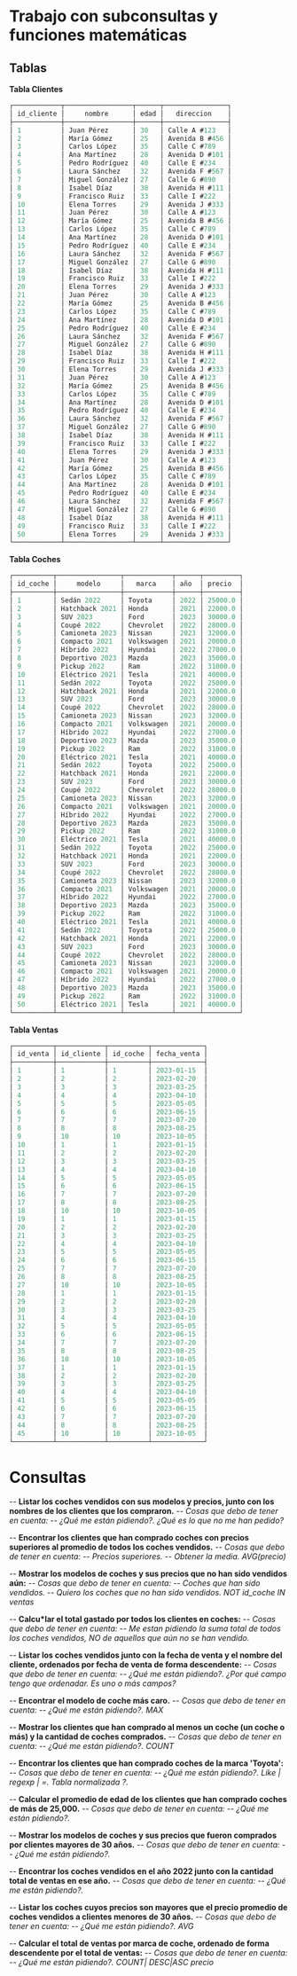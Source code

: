 # Trabajo con subconsultas y funciones matemáticas

## Tablas

**Tabla Clientes**

``` sql
┌────────────┬─────────────────┬──────┬────────────────┐
│ id_cliente │     nombre      │ edad │   direccion    │
├────────────┼─────────────────┼──────┼────────────────┤
│ 1          │ Juan Pérez      │ 30   │ Calle A #123   │
│ 2          │ María Gómez     │ 25   │ Avenida B #456 │
│ 3          │ Carlos López    │ 35   │ Calle C #789   │
│ 4          │ Ana Martínez    │ 28   │ Avenida D #101 │
│ 5          │ Pedro Rodríguez │ 40   │ Calle E #234   │
│ 6          │ Laura Sánchez   │ 32   │ Avenida F #567 │
│ 7          │ Miguel González │ 27   │ Calle G #890   │
│ 8          │ Isabel Díaz     │ 38   │ Avenida H #111 │
│ 9          │ Francisco Ruiz  │ 33   │ Calle I #222   │
│ 10         │ Elena Torres    │ 29   │ Avenida J #333 │
│ 11         │ Juan Pérez      │ 30   │ Calle A #123   │
│ 12         │ María Gómez     │ 25   │ Avenida B #456 │
│ 13         │ Carlos López    │ 35   │ Calle C #789   │
│ 14         │ Ana Martínez    │ 28   │ Avenida D #101 │
│ 15         │ Pedro Rodríguez │ 40   │ Calle E #234   │
│ 16         │ Laura Sánchez   │ 32   │ Avenida F #567 │
│ 17         │ Miguel González │ 27   │ Calle G #890   │
│ 18         │ Isabel Díaz     │ 38   │ Avenida H #111 │
│ 19         │ Francisco Ruiz  │ 33   │ Calle I #222   │
│ 20         │ Elena Torres    │ 29   │ Avenida J #333 │
│ 21         │ Juan Pérez      │ 30   │ Calle A #123   │
│ 22         │ María Gómez     │ 25   │ Avenida B #456 │
│ 23         │ Carlos López    │ 35   │ Calle C #789   │
│ 24         │ Ana Martínez    │ 28   │ Avenida D #101 │
│ 25         │ Pedro Rodríguez │ 40   │ Calle E #234   │
│ 26         │ Laura Sánchez   │ 32   │ Avenida F #567 │
│ 27         │ Miguel González │ 27   │ Calle G #890   │
│ 28         │ Isabel Díaz     │ 38   │ Avenida H #111 │
│ 29         │ Francisco Ruiz  │ 33   │ Calle I #222   │
│ 30         │ Elena Torres    │ 29   │ Avenida J #333 │
│ 31         │ Juan Pérez      │ 30   │ Calle A #123   │
│ 32         │ María Gómez     │ 25   │ Avenida B #456 │
│ 33         │ Carlos López    │ 35   │ Calle C #789   │
│ 34         │ Ana Martínez    │ 28   │ Avenida D #101 │
│ 35         │ Pedro Rodríguez │ 40   │ Calle E #234   │
│ 36         │ Laura Sánchez   │ 32   │ Avenida F #567 │
│ 37         │ Miguel González │ 27   │ Calle G #890   │
│ 38         │ Isabel Díaz     │ 38   │ Avenida H #111 │
│ 39         │ Francisco Ruiz  │ 33   │ Calle I #222   │
│ 40         │ Elena Torres    │ 29   │ Avenida J #333 │
│ 41         │ Juan Pérez      │ 30   │ Calle A #123   │
│ 42         │ María Gómez     │ 25   │ Avenida B #456 │
│ 43         │ Carlos López    │ 35   │ Calle C #789   │
│ 44         │ Ana Martínez    │ 28   │ Avenida D #101 │
│ 45         │ Pedro Rodríguez │ 40   │ Calle E #234   │
│ 46         │ Laura Sánchez   │ 32   │ Avenida F #567 │
│ 47         │ Miguel González │ 27   │ Calle G #890   │
│ 48         │ Isabel Díaz     │ 38   │ Avenida H #111 │
│ 49         │ Francisco Ruiz  │ 33   │ Calle I #222   │
│ 50         │ Elena Torres    │ 29   │ Avenida J #333 │
└────────────┴─────────────────┴──────┴────────────────┘
```

**Tabla Coches**

``` sql
┌──────────┬────────────────┬────────────┬──────┬─────────┐
│ id_coche │     modelo     │   marca    │ año  │ precio  │
├──────────┼────────────────┼────────────┼──────┼─────────┤
│ 1        │ Sedán 2022     │ Toyota     │ 2022 │ 25000.0 │
│ 2        │ Hatchback 2021 │ Honda      │ 2021 │ 22000.0 │
│ 3        │ SUV 2023       │ Ford       │ 2023 │ 30000.0 │
│ 4        │ Coupé 2022     │ Chevrolet  │ 2022 │ 28000.0 │
│ 5        │ Camioneta 2023 │ Nissan     │ 2023 │ 32000.0 │
│ 6        │ Compacto 2021  │ Volkswagen │ 2021 │ 20000.0 │
│ 7        │ Híbrido 2022   │ Hyundai    │ 2022 │ 27000.0 │
│ 8        │ Deportivo 2023 │ Mazda      │ 2023 │ 35000.0 │
│ 9        │ Pickup 2022    │ Ram        │ 2022 │ 31000.0 │
│ 10       │ Eléctrico 2021 │ Tesla      │ 2021 │ 40000.0 │
│ 11       │ Sedán 2022     │ Toyota     │ 2022 │ 25000.0 │
│ 12       │ Hatchback 2021 │ Honda      │ 2021 │ 22000.0 │
│ 13       │ SUV 2023       │ Ford       │ 2023 │ 30000.0 │
│ 14       │ Coupé 2022     │ Chevrolet  │ 2022 │ 28000.0 │
│ 15       │ Camioneta 2023 │ Nissan     │ 2023 │ 32000.0 │
│ 16       │ Compacto 2021  │ Volkswagen │ 2021 │ 20000.0 │
│ 17       │ Híbrido 2022   │ Hyundai    │ 2022 │ 27000.0 │
│ 18       │ Deportivo 2023 │ Mazda      │ 2023 │ 35000.0 │
│ 19       │ Pickup 2022    │ Ram        │ 2022 │ 31000.0 │
│ 20       │ Eléctrico 2021 │ Tesla      │ 2021 │ 40000.0 │
│ 21       │ Sedán 2022     │ Toyota     │ 2022 │ 25000.0 │
│ 22       │ Hatchback 2021 │ Honda      │ 2021 │ 22000.0 │
│ 23       │ SUV 2023       │ Ford       │ 2023 │ 30000.0 │
│ 24       │ Coupé 2022     │ Chevrolet  │ 2022 │ 28000.0 │
│ 25       │ Camioneta 2023 │ Nissan     │ 2023 │ 32000.0 │
│ 26       │ Compacto 2021  │ Volkswagen │ 2021 │ 20000.0 │
│ 27       │ Híbrido 2022   │ Hyundai    │ 2022 │ 27000.0 │
│ 28       │ Deportivo 2023 │ Mazda      │ 2023 │ 35000.0 │
│ 29       │ Pickup 2022    │ Ram        │ 2022 │ 31000.0 │
│ 30       │ Eléctrico 2021 │ Tesla      │ 2021 │ 40000.0 │
│ 31       │ Sedán 2022     │ Toyota     │ 2022 │ 25000.0 │
│ 32       │ Hatchback 2021 │ Honda      │ 2021 │ 22000.0 │
│ 33       │ SUV 2023       │ Ford       │ 2023 │ 30000.0 │
│ 34       │ Coupé 2022     │ Chevrolet  │ 2022 │ 28000.0 │
│ 35       │ Camioneta 2023 │ Nissan     │ 2023 │ 32000.0 │
│ 36       │ Compacto 2021  │ Volkswagen │ 2021 │ 20000.0 │
│ 37       │ Híbrido 2022   │ Hyundai    │ 2022 │ 27000.0 │
│ 38       │ Deportivo 2023 │ Mazda      │ 2023 │ 35000.0 │
│ 39       │ Pickup 2022    │ Ram        │ 2022 │ 31000.0 │
│ 40       │ Eléctrico 2021 │ Tesla      │ 2021 │ 40000.0 │
│ 41       │ Sedán 2022     │ Toyota     │ 2022 │ 25000.0 │
│ 42       │ Hatchback 2021 │ Honda      │ 2021 │ 22000.0 │
│ 43       │ SUV 2023       │ Ford       │ 2023 │ 30000.0 │
│ 44       │ Coupé 2022     │ Chevrolet  │ 2022 │ 28000.0 │
│ 45       │ Camioneta 2023 │ Nissan     │ 2023 │ 32000.0 │
│ 46       │ Compacto 2021  │ Volkswagen │ 2021 │ 20000.0 │
│ 47       │ Híbrido 2022   │ Hyundai    │ 2022 │ 27000.0 │
│ 48       │ Deportivo 2023 │ Mazda      │ 2023 │ 35000.0 │
│ 49       │ Pickup 2022    │ Ram        │ 2022 │ 31000.0 │
│ 50       │ Eléctrico 2021 │ Tesla      │ 2021 │ 40000.0 │
└──────────┴────────────────┴────────────┴──────┴─────────┘
```

**Tabla Ventas**

``` sql
┌──────────┬────────────┬──────────┬─────────────┐
│ id_venta │ id_cliente │ id_coche │ fecha_venta │
├──────────┼────────────┼──────────┼─────────────┤
│ 1        │ 1          │ 1        │ 2023-01-15  │
│ 2        │ 2          │ 2        │ 2023-02-20  │
│ 3        │ 3          │ 3        │ 2023-03-25  │
│ 4        │ 4          │ 4        │ 2023-04-10  │
│ 5        │ 5          │ 5        │ 2023-05-05  │
│ 6        │ 6          │ 6        │ 2023-06-15  │
│ 7        │ 7          │ 7        │ 2023-07-20  │
│ 8        │ 8          │ 8        │ 2023-08-25  │
│ 9        │ 10         │ 10       │ 2023-10-05  │
│ 10       │ 1          │ 1        │ 2023-01-15  │
│ 11       │ 2          │ 2        │ 2023-02-20  │
│ 12       │ 3          │ 3        │ 2023-03-25  │
│ 13       │ 4          │ 4        │ 2023-04-10  │
│ 14       │ 5          │ 5        │ 2023-05-05  │
│ 15       │ 6          │ 6        │ 2023-06-15  │
│ 16       │ 7          │ 7        │ 2023-07-20  │
│ 17       │ 8          │ 8        │ 2023-08-25  │
│ 18       │ 10         │ 10       │ 2023-10-05  │
│ 19       │ 1          │ 1        │ 2023-01-15  │
│ 20       │ 2          │ 2        │ 2023-02-20  │
│ 21       │ 3          │ 3        │ 2023-03-25  │
│ 22       │ 4          │ 4        │ 2023-04-10  │
│ 23       │ 5          │ 5        │ 2023-05-05  │
│ 24       │ 6          │ 6        │ 2023-06-15  │
│ 25       │ 7          │ 7        │ 2023-07-20  │
│ 26       │ 8          │ 8        │ 2023-08-25  │
│ 27       │ 10         │ 10       │ 2023-10-05  │
│ 28       │ 1          │ 1        │ 2023-01-15  │
│ 29       │ 2          │ 2        │ 2023-02-20  │
│ 30       │ 3          │ 3        │ 2023-03-25  │
│ 31       │ 4          │ 4        │ 2023-04-10  │
│ 32       │ 5          │ 5        │ 2023-05-05  │
│ 33       │ 6          │ 6        │ 2023-06-15  │
│ 34       │ 7          │ 7        │ 2023-07-20  │
│ 35       │ 8          │ 8        │ 2023-08-25  │
│ 36       │ 10         │ 10       │ 2023-10-05  │
│ 37       │ 1          │ 1        │ 2023-01-15  │
│ 38       │ 2          │ 2        │ 2023-02-20  │
│ 39       │ 3          │ 3        │ 2023-03-25  │
│ 40       │ 4          │ 4        │ 2023-04-10  │
│ 41       │ 5          │ 5        │ 2023-05-05  │
│ 42       │ 6          │ 6        │ 2023-06-15  │
│ 43       │ 7          │ 7        │ 2023-07-20  │
│ 44       │ 8          │ 8        │ 2023-08-25  │
│ 45       │ 10         │ 10       │ 2023-10-05  │
└──────────┴────────────┴──────────┴─────────────┘
```
# Consultas

-- **Listar los coches vendidos con sus modelos y precios, junto con los nombres de los clientes que los compraron.**
  -- *Cosas que debo de tener en cuenta:*
    -- *¿Qué me están pidiendo?. ¿Qué es lo que no me han pedido?*


-- **Encontrar los clientes que han comprado coches con precios superiores al promedio de todos los coches vendidos.**
  -- *Cosas que debo de tener en cuenta:*
    -- *Precios superiores.*
    -- *Obtener la media. AVG(precio)*

-- **Mostrar los modelos de coches y sus precios que no han sido vendidos aún:**
  -- *Cosas que debo de tener en cuenta:*
    -- *Coches que han sido vendidos.*
    -- *Quiero los coches que no han sido vendidos. NOT id_coche IN ventas*

-- **Calcu*lar el total gastado por todos los clientes en coches:**
  -- *Cosas que debo de tener en cuenta:*
    -- *Me estan pidiendo la suma total de todos los coches vendidos, NO de aquellos que aún no se han vendido.*

-- **Listar los coches vendidos junto con la fecha de venta y el nombre del cliente, ordenados por fecha de venta de forma descendente:**
  -- *Cosas que debo de tener en cuenta:*
    -- *¿Qué me están pidiendo?. ¿Por qué campo tengo que ordenadar. Es uno o más campos?*

-- **Encontrar el modelo de coche más caro.**
  -- *Cosas que debo de tener en cuenta:*
    -- *¿Qué me están pidiendo?. MAX*

-- **Mostrar los clientes que han comprado al menos un coche (un coche o más) y la cantidad de coches comprados.**
  -- *Cosas que debo de tener en cuenta:*
    -- *¿Qué me están pidiendo?. COUNT*

-- **Encontrar los clientes que han comprado coches de la marca 'Toyota':**
  -- *Cosas que debo de tener en cuenta:*
    -- *¿Qué me están pidiendo?. Like | regexp | =. Tabla normalizada ?.*

-- **Calcular el promedio de edad de los clientes que han comprado coches de más de 25,000.**
  -- *Cosas que debo de tener en cuenta:*
    -- *¿Qué me están pidiendo?.*

-- **Mostrar los modelos de coches y sus precios que fueron comprados por clientes mayores de 30 años.**
  -- *Cosas que debo de tener en cuenta:*
    -- *¿Qué me están pidiendo?.*

-- **Encontrar los coches vendidos en el año 2022 junto con la cantidad total de ventas en ese año.**
  -- *Cosas que debo de tener en cuenta:*
    -- *¿Qué me están pidiendo?.*

-- **Listar los coches cuyos precios son mayores que el precio promedio de coches vendidos a clientes menores de 30 años.**
  -- *Cosas que debo de tener en cuenta:*
    -- *¿Qué me están pidiendo?. AVG*

-- **Calcular el total de ventas por marca de coche, ordenado de forma descendente por el total de ventas:**
  -- *Cosas que debo de tener en cuenta:*
    -- *¿Qué me están pidiendo?. COUNT| DESC|ASC precio*

